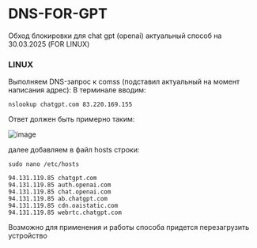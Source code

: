 # DNS-FOR-GPT
Обход блокировки для chat gpt (openai) актуальный способ на 30.03.2025 (FOR LINUX)

### LINUX
Выполняем DNS-запрос к comss (подставил актуальный на момент написания адрес):
В терминале вводим:
```
nslookup chatgpt.com 83.220.169.155
```

Ответ должен быть примерно таким:

![image](https://github.com/user-attachments/assets/285ef830-ee24-497b-b33b-89d179c7ae42)

далее добавляем в файл hosts строки:
```
sudo nano /etc/hosts
```
```
94.131.119.85 chatgpt.com
94.131.119.85 auth.openai.com
94.131.119.85 chat.openai.com
94.131.119.85 ab.chatgpt.com
94.131.119.85 cdn.oaistatic.com
94.131.119.85 webrtc.chatgpt.com
```
Возможно для применения и работы способа придется перезагрузить устройство
